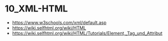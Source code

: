 # 10_XML-HTML
 
- https://www.w3schools.com/xml/default.asp
- https://wiki.selfhtml.org/wiki/HTML
- https://wiki.selfhtml.org/wiki/HTML/Tutorials/Element,_Tag_und_Attribut





